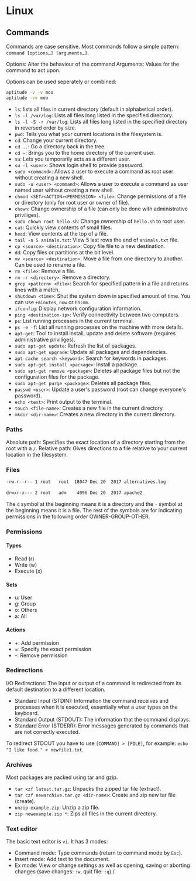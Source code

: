 # Linux

## Commands

Commands are case sensitive.
Most commands follow a simple pattern: `command [options…] [arguments…]`.

Options: Alter the behaviour of the command
Arguments: Values for the command to act upon.

Options can be used seperately or combined:

```bash
aptitude -v -v moo
aptitude -vv moo
```

- `ls`: lists all files in current directory (default in alphabetical order).
- `ls -l /var/log`: Lists all files long listed in the specified directory.
- `ls -l -S -r /var/log`: Lists all files long listed in the specified directory in reversed order by size.
- `pwd`: Tells you what your current locations in the filesystem is.
- `cd`: Change your current directory.
- `cd ..`: Go a directory back in the tree.
- `cd ~`: Brings you to the home directory of the current user.
- `su`: Lets you temporarily acts as a different user.
- `su -l <user>`: Shows login shell to provide password.
- `sudo <command>`: Allows a user to execute a command as root user without creating a new shell.
- `sudo -u <user> <command>`: Allows a user to execute a command as user named user without creating a new shell.
- `chmod <SET><ACTION><PERMISSION> <file>`: Change permissions of a file or directory (only for root user or owner of file).
- `chown`: Change ownership of a file (can only be done with administrative priviliges).
- `sudo chown root hello.sh`: Change ownership of `hello.sh` to root user.
- `cat`: Quickly view contents of small files.
- `head`: View contents at the top of a file.
- `tail -n 5 animals.txt`: View 5 last rows the end of `animals.txt` file.
- `cp <source> <destination>`: Copy file file to a new destination.
- `dd`: Copy files or partitions at the bit level.
- `mv <source> <destination>`: Move a file from one directory to another. Can be used to rename a file.
- `rm <file>`: Remove a file.
- `rm -r <directory>`: Remove a directory.
- `grep <pattern> <file>`: Search for specified pattern in a file and returns lines with a match.
- `shutdown <time>`: Shut the system down in specified amount of time. You can use `+minutes`, `now` or `hh:mm`.
- `ifconfig`: Display network configuration information.
- `ping <destination-ip>`: Verify connectivity between two computers.
- `ps`: List running processes in the current terminal.
- `ps -e -f`: List all running processes on the machine with more details.
- `apt-get`: Tool to install install, update and delete software (requires administrative priviliges).
- `sudo apt-get update`: Refresh the list of packages.
- `sudo apt-get upgrade`: Update all packages and dependencies.
- `apt-cache search <keyword>`: Search for keywords in packages.
- `sudo apt-get install <package>`: Install a package.
- `sudo apt-get remove <package>`: Deletes all package files but not the configuration files for the package.
- `sudo apt-get purge <package>`: Deletes all package files.
- `passwd <user>`: Update a user's password (root can change everyone's password).
- `echo <text>`: Print output to the terminal.
- `touch <file-name>`: Creates a new file in the current directory.
- `mkdir <dir-name>`: Creates a new directory in the current directory.

### Paths

Absolute path: Specifies the exact location of a directory starting from the root with a `/`.
Relative path: Gives directions to a file relative to your current location in the filesystem.

### Files

```bash
-rw-r--r-- 1 root   root  18047 Dec 20  2017 alternatives.log       
            
drwxr-x--- 2 root   adm    4096 Dec 20  2017 apache2  
```

The `d` symbol at the beginning means it is a directory and the `-` symbol at the beginning means it is a file. The rest of the symbols are for indicating permissions in the following order OWNER-GROUP-OTHER.

### Permissions

#### Types

- Read (r)
- Write (w)
- Execute (x)

#### Sets

- u: User
- g: Group
- o: Others
- a: All

#### Actions

- +: Add permission
- =: Specify the exact permission
- -: Remove permission

### Redirections

I/O Redirections: The input or output of a command is redirected from its default destination to a different location.

- Standard Input (STDIN): Information the command receives and processes when it is executed, essentially what a user types on the keyboard.
- Standard Output (STDOUT): The information that the command displays.
- Standard Error (STDERR): Error messages generated by commands that are not correctly executed.

To redirect STDOUT you have to use `[COMMAND] > [FILE]`, for example: `echo "I like food." > newfile1.txt`.

### Archives

Most packages are packed using tar and gzip.

- `tar xzf latest.tar.gz`: Unpacks the zipped tar file (extract).
- `tar czf newarchive.tar.gz <dir-name>`: Create and zip new tar file (create).
- `unzip example.zip`: Unzip a zip file.
- `zip newexample.zip *`: Zips all files in the current directory.

### Text editor

The basic text editor is `vi`. It has 3 modes:

- Command mode: Type commands (return to command mode by `Esc`).
- Insert mode: Add text to the document.
- Ex mode: View or change settings as well as opening, saving or aborting changes (save changes: `:w`, quit file: `:q`)./


